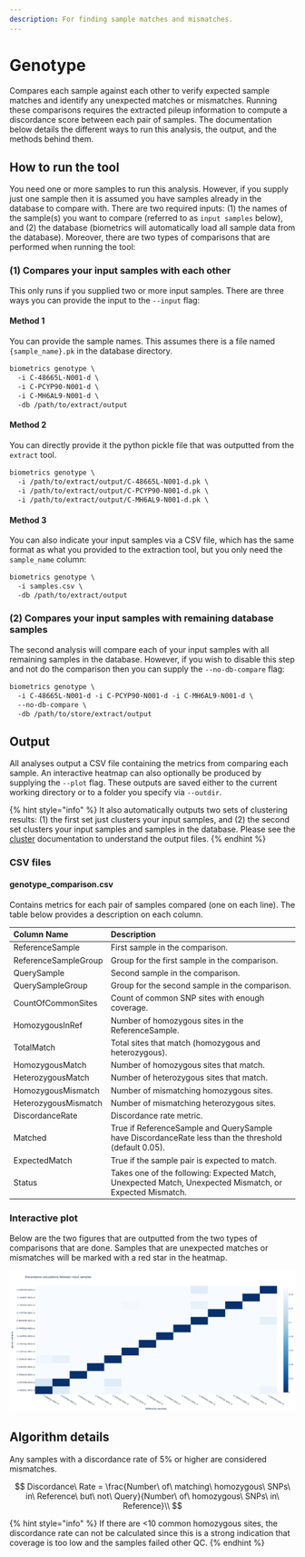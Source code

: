 ```yaml
---
description: For finding sample matches and mismatches.
---
```


# Genotype

Compares each sample against each other to verify expected sample matches and identify any unexpected matches or mismatches. Running these comparisons requires the extracted pileup information to compute a discordance score between each pair of samples. The documentation below details the different ways to run this analysis, the output, and the methods behind them.

## How to run the tool

You need one or more samples to run this analysis. However, if you supply just one sample then it is assumed you have samples already in the database to compare with. There are two required inputs: \(1\) the names of the sample\(s\) you want to compare \(referred to as `input samples` below\), and \(2\) the database \(biometrics will automatically load all sample data from the database\). Moreover, there are two types of comparisons that are performed when running the tool:

### \(1\) Compares your input samples with each other

This only runs if you supplied two or more input samples. There are three ways you can provide the input to the `--input` flag:

#### Method 1
You can provide the sample names. This assumes there is a file named `{sample_name}.pk` in the database directory.

```text
biometrics genotype \
  -i C-48665L-N001-d \
  -i C-PCYP90-N001-d \
  -i C-MH6AL9-N001-d \
  -db /path/to/extract/output
```

#### Method 2
You can directly provide it the python pickle file that was outputted from the `extract` tool.

```text
biometrics genotype \
  -i /path/to/extract/output/C-48665L-N001-d.pk \
  -i /path/to/extract/output/C-PCYP90-N001-d.pk \
  -i /path/to/extract/output/C-MH6AL9-N001-d.pk \
```

#### Method 3
You can also indicate your input samples via a CSV file, which has the same format as what you provided to the extraction tool, but you only need the `sample_name` column:

```text
biometrics genotype \
  -i samples.csv \
  -db /path/to/extract/output
```

### \(2\) Compares your input samples with remaining database samples

The second analysis will compare each of your input samples with all remaining samples in the database. However, if you wish to disable this step and not do the comparison then you can supply the `--no-db-compare` flag:

```text
biometrics genotype \
  -i C-48665L-N001-d -i C-PCYP90-N001-d -i C-MH6AL9-N001-d \
  --no-db-compare \
  -db /path/to/store/extract/output
```

## Output

All analyses output a CSV file containing the metrics from comparing each sample. An interactive heatmap can also optionally be produced by supplying the `--plot` flag. These outputs are saved either to the current working directory or to a folder you specify via `--outdir`.

{% hint style="info" %}
It also automatically outputs two sets of clustering results: \(1\) the first set just clusters your input samples, and \(2\) the second set clusters your input samples and samples in the database. Please see the [cluster](cluster.md) documentation to understand the output files.
{% endhint %}

### CSV files

#### genotype\_comparison.csv

Contains metrics for each pair of samples compared \(one on each line\). The table below provides a description on each column.

| Column Name | Description |
| :--- | :--- |
| ReferenceSample | First sample in the comparison. |
| ReferenceSampleGroup | Group for the first sample in the comparison. |
| QuerySample | Second sample in the comparison. |
| QuerySampleGroup | Group for the second sample in the comparison. |
| CountOfCommonSites | Count of common SNP sites with enough coverage. |
| HomozygousInRef | Number of homozygous sites in the ReferenceSample. |
| TotalMatch | Total sites that match \(homozygous and heterozygous\). |
| HomozygousMatch | Number of homozygous sites that match. |
| HeterozygousMatch | Number of heterozygous sites that match. |
| HomozygousMismatch | Number of mismatching homozygous sites. |
| HeterozygousMismatch | Number of mismatching heterozygous sites. |
| DiscordanceRate | Discordance rate metric. |
| Matched | True if ReferenceSample and QuerySample have DiscordanceRate less than the threshold \(default 0.05\). |
| ExpectedMatch | True if the sample pair is expected to match. |
| Status | Takes one of the following: Expected Match, Unexpected Match, Unexpected Mismatch, or Expected Mismatch. |

### Interactive plot

Below are the two figures that are outputted from the two types of comparisons that are done. Samples that are unexpected matches or mismatches will be marked with a red star in the heatmap.

![](.gitbook/assets/genotype_comparison_input_only.png)

## Algorithm details

Any samples with a discordance rate of 5% or higher are considered mismatches.

$$
Discordance\ Rate = \frac{Number\ of\ matching\ homozygous\ SNPs\ in\ Reference\ but\ not\ Query}{Number\ of\ homozygous\ SNPs\ in\ Reference}\\
$$

{% hint style="info" %}
If there are &lt;10 common homozygous sites, the discordance rate can not be calculated since this is a strong indication that coverage is too low and the samples failed other QC.
{% endhint %}
